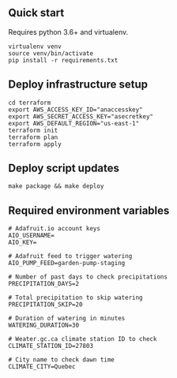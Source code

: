 ## Quick start

Requires python 3.6+ and virtualenv.

    virtualenv venv
    source venv/bin/activate
    pip install -r requirements.txt

## Deploy infrastructure setup

    cd terraform
    export AWS_ACCESS_KEY_ID="anaccesskey"
    export AWS_SECRET_ACCESS_KEY="asecretkey"
    export AWS_DEFAULT_REGION="us-east-1"
    terraform init
    terraform plan
    terraform apply

## Deploy script updates

    make package && make deploy

## Required environment variables

```
# Adafruit.io account keys
AIO_USERNAME=
AIO_KEY=

# Adafruit feed to trigger watering
AIO_PUMP_FEED=garden-pump-staging

# Number of past days to check precipitations
PRECIPITATION_DAYS=2

# Total precipitation to skip watering
PRECIPITATION_SKIP=20

# Duration of watering in minutes
WATERING_DURATION=30

# Weater.gc.ca climate station ID to check
CLIMATE_STATION_ID=27803

# City name to check dawn time
CLIMATE_CITY=Quebec
```
